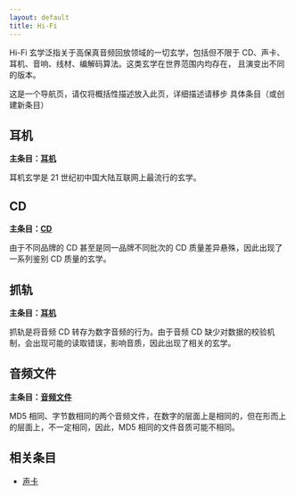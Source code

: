 ```yaml
---
layout: default
title: Hi-Fi
---
```


Hi-Fi 玄学泛指关于高保真音频回放领域的一切玄学，包括但不限于 CD、声卡、
耳机、音响、线材、编解码算法。这类玄学在世界范围内均存在，
且演变出不同的版本。

这是一个导航页，请仅将概括性描述放入此页，详细描述请移步
具体条目（或创建新条目）

## 耳机

**主条目：[耳机](/wiki/耳机)**

耳机玄学是 21 世纪初中国大陆互联网上最流行的玄学。

## CD

**主条目：[CD](/wiki/CD)**

由于不同品牌的 CD 甚至是同一品牌不同批次的 CD 质量差异悬殊，因此出现了
一系列鉴别 CD 质量的玄学。

## 抓轨

**主条目：[耳机](/wiki/耳机)**

抓轨是将音频 CD 转存为数字音频的行为。由于音频 CD 缺少对数据的校验机制，会出现可能的读取错误，影响音质，因此出现了相关的玄学。

## 音频文件

**主条目：[音频文件](/wiki/音频文件)**

MD5 相同、字节数相同的两个音频文件，在数字的层面上是相同的，但在形而上的层面上，不一定相同，因此，MD5 相同的文件音质可能不相同。

## 相关条目

- [声卡](/wiki/声卡)
